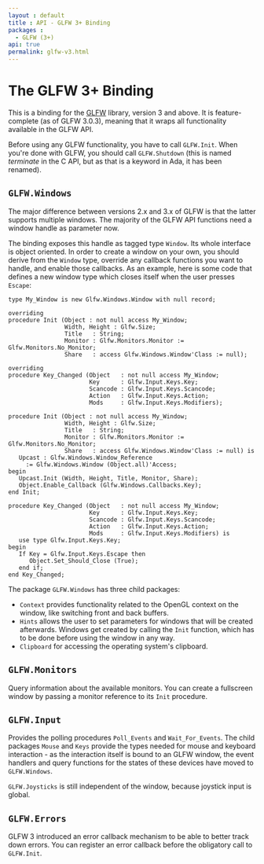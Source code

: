 ```yaml
---
layout : default
title : API - GLFW 3+ Binding
packages :
  - GLFW (3+)
api: true
permalink: glfw-v3.html
---
```


# The GLFW 3+ Binding

This is a binding for the [GLFW][3] library, version 3 and above.
It is feature-complete (as of GLFW 3.0.3), meaning that it wraps
all functionality available in the GLFW API.

Before using any GLFW functionality, you have to call `GLFW.Init`.
When you're done with GLFW, you should call `GLFW.Shutdown` (this
is named *terminate* in the C API, but as that is a keyword in Ada,
it has been renamed).

## `GLFW.Windows`

The major difference between versions 2.x and 3.x of GLFW is that
the latter supports multiple windows. The majority of the GLFW
API functions need a window handle as parameter now.

The binding exposes this handle as tagged type `Window`. Its
whole interface is object oriented. In order to create a window
on your own, you should derive from the `Window` type, override
any callback functions you want to handle, and enable those
callbacks. As an example, here is some code that defines a new
window type which closes itself when the user presses `Escape`:

<?prettify lang=ada?>

    type My_Window is new Glfw.Windows.Window with null record;

    overriding
    procedure Init (Object : not null access My_Window;
                    Width, Height : Glfw.Size;
                    Title   : String;
                    Monitor : Glfw.Monitors.Monitor := Glfw.Monitors.No_Monitor;
                    Share   : access Glfw.Windows.Window'Class := null);

    overriding
    procedure Key_Changed (Object   : not null access My_Window;
                           Key      : Glfw.Input.Keys.Key;
                           Scancode : Glfw.Input.Keys.Scancode;
                           Action   : Glfw.Input.Keys.Action;
                           Mods     : Glfw.Input.Keys.Modifiers);

    procedure Init (Object : not null access My_Window;
                    Width, Height : Glfw.Size;
                    Title   : String;
                    Monitor : Glfw.Monitors.Monitor := Glfw.Monitors.No_Monitor;
                    Share   : access Glfw.Windows.Window'Class := null) is
       Upcast : Glfw.Windows.Window_Reference
         := Glfw.Windows.Window (Object.all)'Access;
    begin
       Upcast.Init (Width, Height, Title, Monitor, Share);
       Object.Enable_Callback (Glfw.Windows.Callbacks.Key);
    end Init;

    procedure Key_Changed (Object   : not null access My_Window;
                           Key      : Glfw.Input.Keys.Key;
                           Scancode : Glfw.Input.Keys.Scancode;
                           Action   : Glfw.Input.Keys.Action;
                           Mods     : Glfw.Input.Keys.Modifiers) is
       use type Glfw.Input.Keys.Key;
    begin
       If Key = Glfw.Input.Keys.Escape then
          Object.Set_Should_Close (True);
       end if;
    end Key_Changed;

The package `GLFW.Windows` has three child packages:

 * `Context` provides functionality related to the OpenGL
   context on the window, like switching front and back buffers.
 * `Hints` allows the user to set parameters for windows
   that will be created afterwards. Windows get created by
   calling the `Init` function, which has to be done before
   using the window in any way.
 * `Clipboard` for accessing the operating system's clipboard.

## `GLFW.Monitors`

Query information about the available monitors. You can create
a fullscreen window by passing a monitor reference to its `Init`
procedure.

## `GLFW.Input`

Provides the polling procedures `Poll_Events` and `Wait_For_Events`.
The child packages `Mouse` and `Keys` provide the types needed for
mouse and keyboard interaction - as the interaction itself is bound
to an GLFW window, the event handlers and query functions for the
states of these devices have moved to `GLFW.Windows`.

`GLFW.Joysticks` is still independent of the window, because
joystick input is global.

## `GLFW.Errors`

GLFW 3 introduced an error callback mechanism to be able to better
track down errors. You can register an error callback before
the obligatory call to `GLFW.Init`.

 [3]: http://www.glfw.org/